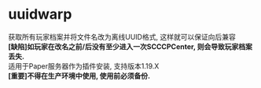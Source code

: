 # uuidwarp
获取所有玩家档案并将文件名改为离线UUID格式, 这样就可以保证向后兼容  
**[缺陷]如玩家在改名之前/后没有至少进入一次SCCCPCenter, 则会导致玩家档案丢失.**  
适用于Paper服务器作为插件安装, 支持版本1.19.X  
**[重要]不得在生产环境中使用, 使用前必须备份.**
